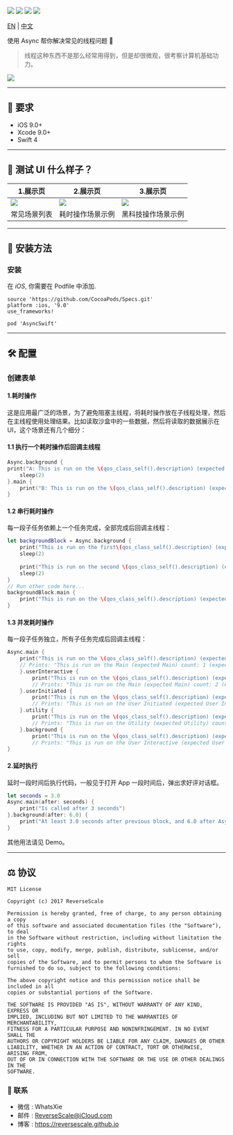 

![](https://img.shields.io/badge/platform-iOS-red.svg) ![](https://img.shields.io/badge/language-Swift-blue.svg) ![](https://img.shields.io/badge/download-9.9MB-yellow.svg) ![](https://img.shields.io/badge/license-MIT%20License-brightgreen.svg) 

[EN](https://github.com/ReverseScale/ThreadScenarioDemo) | [中文](https://github.com/ReverseScale/ThreadScenarioDemo/blob/master/README_zh.md)


使用 Async 帮你解决常见的线程问题 🤖

> 线程这种东西不是那么经常用得到，但是却很微观，很考察计算机基础功力。

![](https://user-gold-cdn.xitu.io/2018/3/12/1621845a78601b8d?w=637&h=379&f=png&s=267470)

----
## 🤖 要求

* iOS 9.0+
* Xcode 9.0+
* Swift 4

----
## 🎨 测试 UI 什么样子？

|1.展示页 |2.展示页 |3.展示页 |
| ------------- | ------------- | ------------- | 
| ![](https://user-gold-cdn.xitu.io/2018/3/15/16227c294d4ada05?w=358&h=704&f=png&s=60908) | ![](https://user-gold-cdn.xitu.io/2018/3/15/16227c2952da907c?w=358&h=704&f=png&s=45074) | ![](https://user-gold-cdn.xitu.io/2018/3/15/16227c2951fdff08?w=358&h=704&f=png&s=38121) | 
| 常见场景列表 | 耗时操作场景示例 | 黑科技操作场景示例 | 

----
## 🎯 安装方法

### 安装

在 *iOS*, 你需要在 Podfile 中添加.
```
source 'https://github.com/CocoaPods/Specs.git'
platform :ios, '9.0'
use_frameworks!

pod 'AsyncSwift'
```

----
## 🛠 配置

### 创建表单

#### 1.耗时操作

这是应用最广泛的场景，为了避免阻塞主线程，将耗时操作放在子线程处理，然后在主线程使用处理结果。比如读取沙盒中的一些数据，然后将读取的数据展示在 UI，这个场景还有几个细分：

#### 1.1 执行一个耗时操作后回调主线程
```Swift
Async.background {
print("A: This is run on the \(qos_class_self().description) (expected \(QOS_CLASS_BACKGROUND.description))")
    sleep(2)
}.main {
    print("B: This is run on the \(qos_class_self().description) (expected \(qos_class_main().description)), after the previous block")
}
```
#### 1.2 串行耗时操作

每一段子任务依赖上一个任务完成，全部完成后回调主线程：
```Swift
let backgroundBlock = Async.background {
    print("This is run on the first\(qos_class_self().description) (expected \(QOS_CLASS_BACKGROUND.description))")
    sleep(2)
    
    print("This is run on the second \(qos_class_self().description) (expected \(QOS_CLASS_BACKGROUND.description))")
    sleep(2)
}
// Run other code here...
backgroundBlock.main {
    print("This is run on the \(qos_class_self().description) (expected \(qos_class_main().description)), after the previous block")
}
```

#### 1.3 并发耗时操作

每一段子任务独立，所有子任务完成后回调主线程：
```Swift
Async.main {
    print("This is run on the \(qos_class_self().description) (expected \(qos_class_main().description))")
    // Prints: "This is run on the Main (expected Main) count: 1 (expected 1)"
    }.userInteractive {
        print("This is run on the \(qos_class_self().description) (expected \(QOS_CLASS_USER_INTERACTIVE.description))")
        // Prints: "This is run on the Main (expected Main) count: 2 (expected 2)"
    }.userInitiated {
        print("This is run on the \(qos_class_self().description) (expected \(QOS_CLASS_USER_INITIATED.description)) ")
        // Prints: "This is run on the User Initiated (expected User Initiated) count: 3 (expected 3)"
    }.utility {
        print("This is run on the \(qos_class_self().description) (expected \(QOS_CLASS_UTILITY.description)) ")
        // Prints: "This is run on the Utility (expected Utility) count: 4 (expected 4)"
    }.background {
        print("This is run on the \(qos_class_self().description) (expected \(QOS_CLASS_BACKGROUND.description)) ")
        // Prints: "This is run on the User Interactive (expected User Interactive) count: 5 (expected 5)"
}
```

#### 2.延时执行

延时一段时间后执行代码，一般见于打开 App 一段时间后，弹出求好评对话框。
```Swift
let seconds = 3.0
Async.main(after: seconds) {
    print("Is called after 3 seconds")
}.background(after: 6.0) {
    print("At least 3.0 seconds after previous block, and 6.0 after Async code is called")
}
```

其他用法请见 Demo。

----
## ⚖ 协议

```
MIT License

Copyright (c) 2017 ReverseScale

Permission is hereby granted, free of charge, to any person obtaining a copy
of this software and associated documentation files (the "Software"), to deal
in the Software without restriction, including without limitation the rights
to use, copy, modify, merge, publish, distribute, sublicense, and/or sell
copies of the Software, and to permit persons to whom the Software is
furnished to do so, subject to the following conditions:

The above copyright notice and this permission notice shall be included in all
copies or substantial portions of the Software.

THE SOFTWARE IS PROVIDED "AS IS", WITHOUT WARRANTY OF ANY KIND, EXPRESS OR
IMPLIED, INCLUDING BUT NOT LIMITED TO THE WARRANTIES OF MERCHANTABILITY,
FITNESS FOR A PARTICULAR PURPOSE AND NONINFRINGEMENT. IN NO EVENT SHALL THE
AUTHORS OR COPYRIGHT HOLDERS BE LIABLE FOR ANY CLAIM, DAMAGES OR OTHER
LIABILITY, WHETHER IN AN ACTION OF CONTRACT, TORT OR OTHERWISE, ARISING FROM,
OUT OF OR IN CONNECTION WITH THE SOFTWARE OR THE USE OR OTHER DEALINGS IN THE
SOFTWARE.
```

### 😬 联系
* 微信 : WhatsXie
* 邮件 : ReverseScale@iCloud.com
* 博客 : https://reversescale.github.io
